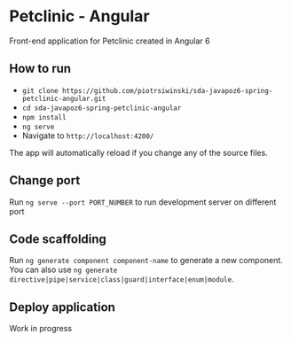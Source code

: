 # Petclinic - Angular

Front-end application for Petclinic created in Angular 6

## How to run

* `git clone https://github.com/piotrsiwinski/sda-javapoz6-spring-petclinic-angular.git`
* `cd sda-javapoz6-spring-petclinic-angular`
* `npm install`
* `ng serve`
* Navigate to `http://localhost:4200/`

The app will automatically reload if you change any of the source files.

## Change port 

Run `ng serve --port PORT_NUMBER` to run development server on different port 

## Code scaffolding

Run `ng generate component component-name` to generate a new component. You can also use `ng generate directive|pipe|service|class|guard|interface|enum|module`.

## Deploy application
Work in progress
